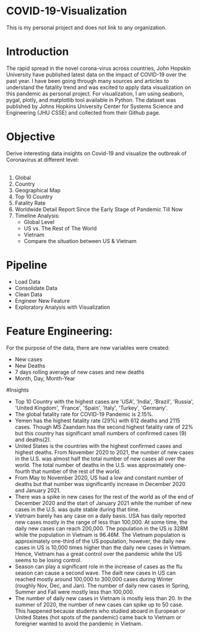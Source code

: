 # COVID-19-Visualization

This is my personal project and does not link to any organization.

# Introduction
The rapid spread in the novel corona-virus across countries, John Hopskin University have published latest data on the impact of COVID-19 over the past year. I have been going through many sources and articles to understand the fatality trend and was excited to apply data visualization on this pandemic as personal project. For visualization, I am using seaborn, pygal, plotly, and matplotlib tool available in Python.
The dataset was published by Johns Hopkins University Center for Systems Science and Engineering (JHU CSSE) and collected from their Github page.

# Objective
Derive interesting data insights on Covid-19 and visualize the outbreak of Coronavirus at different level:<br><br>
  1. Global 
  2. Country 
  3. Geographical Map
  4. Top 10 Country
  5. Fatality Rate
  6. Worldwide Detail Report Since the Early Stage of Pandemic Till Now
  7. Timeline Analysis:
      - Global Level
      - US vs. The Rest of The World
      - Vietnam
      - Compare the situation between US & Vietnam
# Pipeline
- Load Data
- Consolidate Data
- Clean Data
- Engineer New Feature
- Exploratory Analysis with Visualization

# Feature Engineering:
For the purpose of the data, there are new variables were created:

- New cases
- New Deaths
- 7 days rolling average of new cases and new deaths
- Month, Day, Month-Year

#Insights
- Top 10 Country with the highest cases are 'USA', 'India', 'Brazil', 'Russia', 'United Kingdom', 'France', 'Spain', 'Italy', 'Turkey', 'Germany'.<br>
- The global fatality rate for COVID-19 Pandemic is 2.15%.<br>
- Yemen has the highest fatality rate (29%) with 612 deaths and 2115 cases. Though MS Zaandam has the second highest fatality rate of 22% but this country has significant small numbers of confirmed cases (9) and deaths(2).<br>
- United States is the countries with the highest confirmed cases and highest deaths. From November 2020 to 2021, the number of new cases in the U.S. was almost half the total number of new cases all over the world. The total number of deaths in the U.S. was approximately one-fourth that number of the rest of the world.<br>
- From May to November 2020, US had a low and constant number of deaths but that number was significantly increase in December 2020 and January 2021.<br>
- There was a spike in new cases for the rest of the world as of the end of December 2020 and the start of January 2021 while the number of new cases in the U.S. was quite stable during that time.<br>
- Vietnam barely has any case on a daily basis. USA has daily reported new cases mostly in the range of less than 100,000. At some time, the daily new cases can reach 200,000. The population in the US is 328M while the population in Vietnam is 96.46M. The Vietnam population is approximately one-third of the US population, however, the daily new cases in US is 10,000 times higher than the daily new cases in Vietnam. Hence, Vietnam has a great control over the pandemic while the US seems to be losing control.<br>
- Season can play a significant role in the increase of cases as the flu season can cause a second wave. The dailt new cases in US can reached mostly around 100,000 to 300,000 cases during Winter (roughly Nov, Dec, and Jan). The number of daily new cases in Spring, Summer and Fall were mostly less than 100,000.<br>
- The number of daily new cases in Vietnam is mostly less than 20. In the summer of 2020, the number of new cases can spike up to 50 case. This happened because students who studied aboard in European or United States (hot spots of the pandemic) came back to Vietnam or foreigner wanted to avoid the pandemic in Vietnam.<br>
